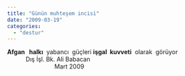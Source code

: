 ```yaml
---
title: "Günün muhteşem incisi"
date: "2009-03-19"
categories: 
  - "destur"
---
```


**Afgan   halkı**  yabancı  güçleri **işgal  kuvveti**  olarak  görüyor  
           Dış İşl. Bk. Ali Babacan   
                            Mart 2009
